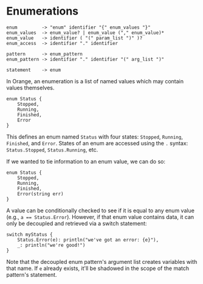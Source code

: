 # Enumerations

	enum         -> "enum" identifier "{" enum_values "}"
	enum_values  -> enum_value? | enum_value ("," enum_value)*
	enum_value   -> identifier ( "(" param_list ")" )?
	enum_access  -> identifier "." identifier

	pattern      -> enum_pattern
	enum_pattern -> identifier "." identifier "(" arg_list ")"

	statement    -> enum

In Orange, an enumeration is a list of named values which may contain values themselves.

    enum Status {
        Stopped,
        Running,
        Finished,
        Error
    }

This defines an enum named `Status` with four states: `Stopped`, `Running`, `Finished`, and `Error`. States of an enum are accessed using the `.` syntax: `Status.Stopped`, `Status.Running`, etc.

If we wanted to tie information to an enum value, we can do so:

    enum Status {
        Stopped,
        Running,
        Finished,
        Error(string err)
    }

A value can be conditionally checked to see if it is equal to any enum value (e.g., `a == Status.Error`). However, if that enum value contains data, it can only be decoupled and retrieved via a switch statement:

    switch myStatus {
        Status.Error(e): println("we've got an error: {e}"),
        _: println("we're good!")
    }

Note that the decoupled enum pattern's argument list creates variables with that name. If `e` already exists, it'll be shadowed in the scope of the match pattern's statement.
